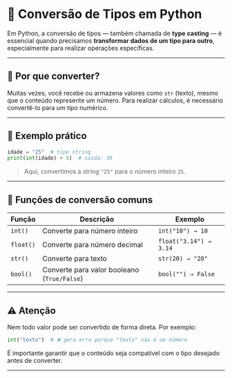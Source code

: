 
# 🔄 Conversão de Tipos em Python

Em Python, a conversão de tipos — também chamada de **type casting** — é essencial quando precisamos **transformar dados de um tipo para outro**, especialmente para realizar operações específicas.

---

## 🎯 Por que converter?

Muitas vezes, você recebe ou armazena valores como `str` (texto), mesmo que o conteúdo represente um número. Para realizar cálculos, é necessário convertê-lo para um tipo numérico.

---

## 📌 Exemplo prático

```python
idade = "25"  # tipo string
print(int(idade) + 5)  # saída: 30
```

> Aqui, convertimos a string `"25"` para o número inteiro `25`.

---

## 🔧 Funções de conversão comuns

| Função      | Descrição                                 | Exemplo               |
|-------------|--------------------------------------------|-----------------------|
| `int()`     | Converte para número inteiro               | `int("10") → 10`      |
| `float()`   | Converte para número decimal               | `float("3.14") → 3.14`|
| `str()`     | Converte para texto                        | `str(20) → "20"`      |
| `bool()`    | Converte para valor booleano (`True/False`) | `bool("") → False`    |

---

## ⚠️ Atenção

Nem todo valor pode ser convertido de forma direta. Por exemplo:

```python
int("texto")  # ❌ gera erro porque "texto" não é um número
```

É importante garantir que o conteúdo seja compatível com o tipo desejado antes de converter.

---


